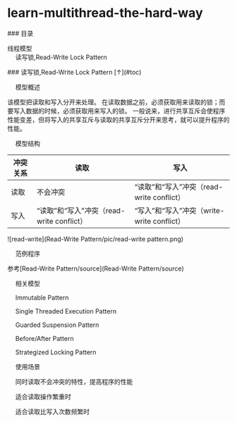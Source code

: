# learn-multithread-the-hard-way


<div id="toc">
### 目录

* [线程模型](#thread-parttern)
  * [读写锁,Read-Write Lock Pattern](#read-write-lock)
  





<div id="read-write-lock">
### 读写锁,Read-Write Lock Pattern [↑](#toc)

- 模型概述

该模型把读取和写入分开来处理。
在读取数据之前，必须获取用来读取的锁；而要写入数据的时候，必须获取用来写入的锁。
一般说来，进行共享互斥会使程序性能变差，但将写入的共享互斥与读取的共享互斥分开来思考，就可以提升程序的性能。


- 模型结构

冲突关系     |读取     | 写入
-------- |-------- | ---
读取|不会冲突 | “读取”和“写入”冲突（read-write conflict）
写入|“读取”和“写入”冲突（read-write conflict）    | “写入”和“写入”冲突（write-write conflict）

![read-write](Read-Write Pattern/pic/read-write pattern.png)

- 范例程序

参考[Read-Write Pattern/source](Read-Write Pattern/source)

- 相关模型

 - Immutable Pattern
 - Single Threaded Execution Pattern
 - Guarded Suspension Pattern
 - Before/After Pattern
 - Strategized Locking Pattern

- 使用场景

 - 同时读取不会冲突的特性，提高程序的性能
 - 适合读取操作繁重时
 - 适合读取比写入次数频繁时
